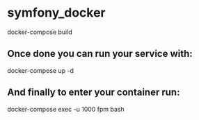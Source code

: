 # symfony_docker

docker-compose build

## Once done you can run your service with:

docker-compose up -d

## And finally to enter your container run:


docker-compose exec -u 1000 fpm bash
